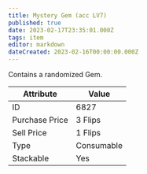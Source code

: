 ```yaml
---
title: Mystery Gem (acc LV7)
published: true
date: 2023-02-17T23:35:01.000Z
tags: item
editor: markdown
dateCreated: 2023-02-16T00:00:00.000Z
---
```


Contains a randomized Gem.

|Attribute|Value|
|-|-|
|ID|6827|
|Purchase Price|3 Flips|
|Sell Price|1 Flips|
|Type|Consumable|
|Stackable|Yes|

